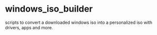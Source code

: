 # windows_iso_builder
scripts to convert a downloaded windows iso into a personalized iso with drivers, apps and more.
